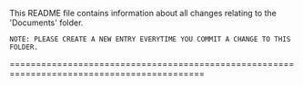 This README file contains information about all changes relating to the 'Documents' folder. 

	NOTE: PLEASE CREATE A NEW ENTRY EVERYTIME YOU COMMIT A CHANGE TO THIS FOLDER.
===========================================================================================
